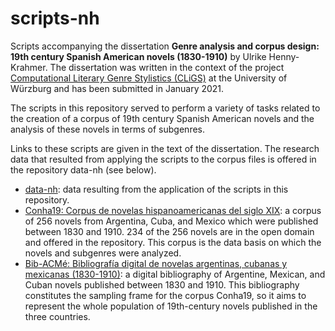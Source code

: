 # scripts-nh
Scripts accompanying the dissertation __Genre analysis and corpus design: 19th century Spanish American novels (1830-1910)__ by Ulrike Henny-Krahmer. The dissertation was written in the context of the project [Computational Literary Genre Stylistics (CLiGS)](https://cligs.hypotheses.org/) at the University of Würzburg and has been submitted in January 2021.

The scripts in this repository served to perform a variety of tasks related to the creation of a corpus of 19th century Spanish American novels and the analysis of these novels in terms of subgenres.

Links to these scripts are given in the text of the dissertation. The research data that resulted from applying the scripts to the corpus files is offered in the repository data-nh (see below). 

* [data-nh](https://github.com/cligs/data-nh/): data resulting from the application of the scripts in this repository.
* [Conha19: Corpus de novelas hispanoamericanas del siglo XIX](https://github.com/cligs/conha19): a corpus of 256 novels from Argentina, Cuba, and Mexico which were published between 1830 and 1910. 234 of the 256 novels are in the open domain and offered in the repository. This corpus is the data basis on which the novels and subgenres were analyzed.
* [Bib-ACMé: Bibliografía digital de novelas argentinas, cubanas y mexicanas (1830-1910)](https://github.com/cligs/bibacme): a digital bibliography of Argentine, Mexican, and Cuban novels published between 1830 and 1910. This bibliography constitutes the sampling frame for the corpus Conha19, so it aims to represent the whole population of 19th-century novels published in the three countries.
